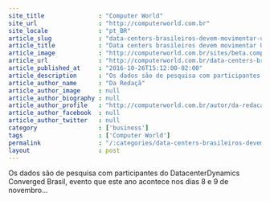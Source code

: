 ```yaml
---
site_title               : "Computer World"
site_url                 : "http://computerworld.com.br"
site_locale              : "pt_BR"
article_slug             : "data-centers-brasileiros-devem-movimentar-uss-11-bilhoes-em-2017"
article_title            : "Data centers brasileiros devem movimentar US$ 11 bilhões em 2017"
article_image            : "http://computerworld.com.br/sites/beta.computerworld.com.br/files/news_articles/dcdconverged_2015.jpg"
article_url              : "http://computerworld.com.br/data-centers-brasileiros-devem-movimentar-us-11-bilhoes-em-2017"
article_published_at     : "2016-10-26T15:12:00-02:00"
article_description      : "Os dados são de pesquisa com participantes do DatacenterDynamics Converged Brasil, evento que este ano acontece nos dias 8 e 9 de novembro..."
article_author_name      : "Da Redaçã"
article_author_image     : null
article_author_biography : null
article_author_profile   : "http://computerworld.com.br/autor/da-redacao"
article_author_facebook  : null
article_author_twitter   : null
category                 : ['business']
tags                     : ['Computer World']
permalink                : "/:categories/data-centers-brasileiros-devem-movimentar-uss-11-bilhoes-em-2017/"
layout                   : post
---
```


Os dados são de pesquisa com participantes do DatacenterDynamics Converged Brasil, evento que este ano acontece nos dias 8 e 9 de novembro...
